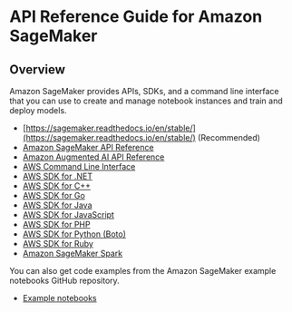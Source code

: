 # API Reference Guide for Amazon SageMaker<a name="api-and-sdk-reference"></a>

## Overview<a name="api-and-sdk-reference-overview"></a>

Amazon SageMaker provides APIs, SDKs, and a command line interface that you can use to create and manage notebook instances and train and deploy models\. 
+ [https://sagemaker.readthedocs.io/en/stable/](https://sagemaker.readthedocs.io/en/stable/) \(Recommended\)
+ [Amazon SageMaker API Reference](https://docs.aws.amazon.com/sagemaker/latest/APIReference/API_Reference.html)
+ [Amazon Augmented AI API Reference](https://docs.aws.amazon.com/augmented-ai/2019-11-07/APIReference/Welcome.html)
+ [AWS Command Line Interface](https://docs.aws.amazon.com/cli/latest/reference/sagemaker/index.html#cli-aws-sagemaker)
+ [AWS SDK for \.NET](https://docs.aws.amazon.com/sdkfornet/v3/apidocs/items/SageMaker/NSageMaker.html)
+ [AWS SDK for C\+\+](https://sdk.amazonaws.com/cpp/api/LATEST/namespace_aws_1_1_sage_maker.html)
+ [AWS SDK for Go](https://docs.aws.amazon.com/sdk-for-go/api/service/sagemaker/)
+ [AWS SDK for Java](https://docs.aws.amazon.com/AWSJavaSDK/latest/javadoc/com/amazonaws/services/sagemaker/AmazonSageMaker.html)
+ [AWS SDK for JavaScript](https://docs.aws.amazon.com/AWSJavaScriptSDK/latest/AWS/SageMaker.html)
+ [AWS SDK for PHP](https://docs.aws.amazon.com/aws-sdk-php/v3/api/api-sagemaker-2017-07-24.html)
+ [AWS SDK for Python \(Boto\)](http://boto3.amazonaws.com/v1/documentation/api/latest/reference/services/sagemaker.html)
+ [AWS SDK for Ruby](https://docs.aws.amazon.com/sdk-for-ruby/v3/api/Aws/SageMaker.html)
+ [Amazon SageMaker Spark](https://github.com/aws/sagemaker-spark/blob/master/README.md)

You can also get code examples from the Amazon SageMaker example notebooks GitHub repository\.
+ [Example notebooks](https://github.com/awslabs/amazon-sagemaker-examples)